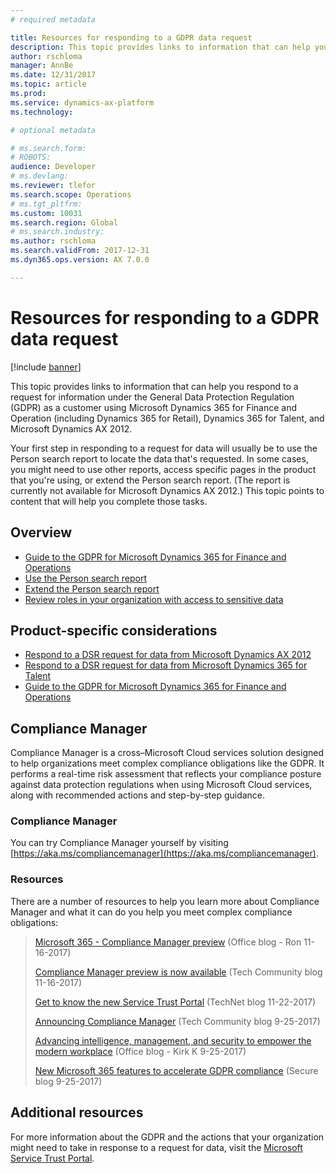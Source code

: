 ```yaml
---
# required metadata

title: Resources for responding to a GDPR data request
description: This topic provides links to information that can help you respond to a data rights request under the General Data Protection Regulation (GDPR) as a customer using Microsoft Dynamics 365 for Finance and Operation, and other Dynamics products.
author: rschloma
manager: AnnBe
ms.date: 12/31/2017
ms.topic: article
ms.prod: 
ms.service: dynamics-ax-platform
ms.technology: 

# optional metadata

# ms.search.form: 
# ROBOTS: 
audience: Developer
# ms.devlang: 
ms.reviewer: tlefor
ms.search.scope: Operations
# ms.tgt_pltfrm: 
ms.custom: 10031
ms.search.region: Global
# ms.search.industry: 
ms.author: rschloma
ms.search.validFrom: 2017-12-31
ms.dyn365.ops.version: AX 7.0.0

---
```


# Resources for responding to a GDPR data request

[!include [banner](../includes/banner.md)]

This topic provides links to information that can help you respond to a request for information under the General Data Protection Regulation (GDPR) as a customer using Microsoft Dynamics 365 for Finance and Operation (including Dynamics 365 for Retail), Dynamics 365 for Talent, and Microsoft Dynamics AX 2012. 

Your first step in responding to a request for data will usually be to use the Person search report to locate the data that's requested. In some cases, you might need to use other reports, access specific pages in the product that you're using, or extend the Person search report. (The report is currently not available for Microsoft Dynamics AX 2012.) This topic points to content that will help you complete those tasks.

## Overview

- [Guide to the GDPR for Microsoft Dynamics 365 for Finance and Operations](gdpr-guide.md)
- [Use the Person search report](gdpr-person-search-report.md)
- [Extend the Person search report](gdpr-extend-person-search-report.md)
- [Review roles in your organization with access to sensitive data](gdpr-auditing-sensitive-data.md)


## Product-specific considerations

- [Respond to a DSR request for data from Microsoft Dynamics AX 2012](gdpr-ax2012.md)
- [Respond to a DSR request for data from Microsoft Dynamics 365 for Talent](respond-dsr-request-talent.md)
- [Guide to the GDPR for Microsoft Dynamics 365 for Finance and Operations](gdpr-guide.md)

## Compliance Manager
Compliance Manager is a cross–Microsoft Cloud services solution designed to help organizations meet complex compliance obligations like the GDPR. It performs a real-time risk assessment that reflects your compliance posture against data protection regulations when using Microsoft Cloud services, along with recommended actions and step-by-step guidance.

### Compliance Manager
You can try Compliance Manager yourself by visiting [https://aka.ms/compliancemanager](https://aka.ms/compliancemanager).

### Resources
There are a number of resources to help you learn more about Compliance Manager and what it can do you help you meet complex compliance obligations:

> [Microsoft 365 - Compliance Manager preview](https://blogs.office.com/en-us/2017/11/16/microsoft-365-helps-businesses-increase-trust-and-innovation-through-compliance-with-compliance-manager-preview/) (Office blog - Ron 11-16-2017)
> 
> [Compliance Manager preview is now available](https://techcommunity.microsoft.com/t5/Security-Privacy-and-Compliance/Compliance-Manager-Preview-is-now-available/ba-p/124662) (Tech Community blog 11-16-2017)
> 
> [Get to know the new Service Trust Portal](https://blogs.technet.microsoft.com/scottschnoll/2017/11/21/get-to-know-the-new-service-trust-portal/) (TechNet blog 11-22-2017) 
> 
> [Announcing Compliance Manager](https://techcommunity.microsoft.com/t5/Security-Privacy-and-Compliance/Manage-Your-Compliance-from-One-Place-Announcing-Compliance/ba-p/106493) (Tech Community blog 9-25-2017)
> 
> [Advancing intelligence, management, and security to empower the modern workplace](https://blogs.office.com/en-us/2017/09/25/advancing-intelligence-management-and-security-to-empower-the-modern-workplace/) (Office blog - Kirk K 9-25-2017)
> 
> [New Microsoft 365 features to accelerate GDPR compliance](https://blogs.microsoft.com/microsoftsecure/2017/09/25/new-microsoft-365-features-to-accelerate-gdpr-compliance/) (Secure blog 9-25-2017)


## Additional resources

For more information about the GDPR and the actions that your organization might need to take in response to a request for data, visit the [Microsoft Service Trust Portal](https://servicetrust.microsoft.com/ViewPage/TrustDocuments?command=Download&downloadType=Document&downloadId=77b002ad-06f7-4a9b-8493-e18e2cb0577f&docTab=6d000410-c9e9-11e7-9a91-892aae8839ad_FAQ%20and%20White%20Papers).
